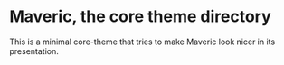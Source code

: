 Maveric, the core theme directory
===============================

This is a minimal core-theme that tries to make Maveric look nicer in its presentation.